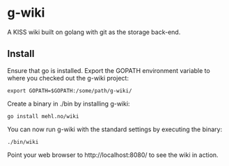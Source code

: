 # g-wiki

A KISS wiki built on golang with git as the storage back-end.

## Install

Ensure that go is installed. Export the GOPATH environment variable to
where you checked out the g-wiki project:

    export GOPATH=$GOPATH:/some/path/g-wiki/

Create a binary in ./bin by installing g-wiki:

    go install mehl.no/wiki

You can now run g-wiki with the standard settings by executing the
binary:

    ./bin/wiki

Point your web browser to http://localhost:8080/ to see the wiki in
action.
